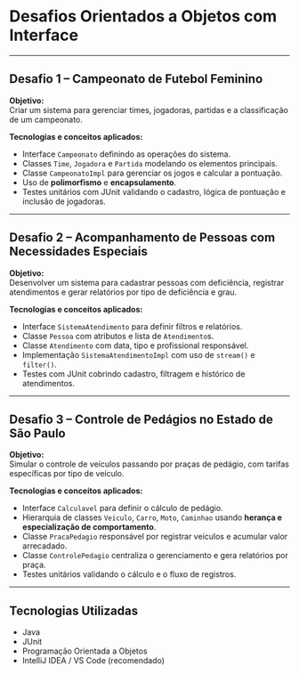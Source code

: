 # Desafios Orientados a Objetos com Interface
---

##  Desafio 1 – Campeonato de Futebol Feminino

**Objetivo:**  
Criar um sistema para gerenciar times, jogadoras, partidas e a classificação de um campeonato.

**Tecnologias e conceitos aplicados:**
- Interface `Campeonato` definindo as operações do sistema.
- Classes `Time`, `Jogadora` e `Partida` modelando os elementos principais.
- Classe `CampeonatoImpl` para gerenciar os jogos e calcular a pontuação.
- Uso de **polimorfismo** e **encapsulamento**.
- Testes unitários com JUnit validando o cadastro, lógica de pontuação e inclusão de jogadoras.

---

##  Desafio 2 – Acompanhamento de Pessoas com Necessidades Especiais

**Objetivo:**  
Desenvolver um sistema para cadastrar pessoas com deficiência, registrar atendimentos e gerar relatórios por tipo de deficiência e grau.

**Tecnologias e conceitos aplicados:**
- Interface `SistemaAtendimento` para definir filtros e relatórios.
- Classe `Pessoa` com atributos e lista de `Atendimento`s.
- Classe `Atendimento` com data, tipo e profissional responsável.
- Implementação `SistemaAtendimentoImpl` com uso de `stream()` e `filter()`.
- Testes com JUnit cobrindo cadastro, filtragem e histórico de atendimentos.

---

##  Desafio 3 – Controle de Pedágios no Estado de São Paulo

**Objetivo:**  
Simular o controle de veículos passando por praças de pedágio, com tarifas específicas por tipo de veículo.

**Tecnologias e conceitos aplicados:**
- Interface `Calculavel` para definir o cálculo de pedágio.
- Hierarquia de classes `Veiculo`, `Carro`, `Moto`, `Caminhao` usando **herança e especialização de comportamento**.
- Classe `PracaPedagio` responsável por registrar veículos e acumular valor arrecadado.
- Classe `ControlePedagio` centraliza o gerenciamento e gera relatórios por praça.
- Testes unitários validando o cálculo e o fluxo de registros.

---

##  Tecnologias Utilizadas
- Java 
- JUnit 
- Programação Orientada a Objetos 
- IntelliJ IDEA / VS Code (recomendado)



 
